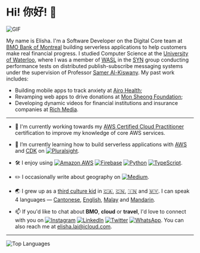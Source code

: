# Hi! 你好! 👋

![GIF](https://media.tenor.com/HEzOai8s35sAAAAC/baby-yoda-hi.gif)

My name is Elisha. I'm a Software Developer on the Digital Core team at [BMO Bank of Montreal](https://www.bmo.com/main/about-bmo/) building serverless applications to help customers make real financial progress. I studied Computer Science at the [University of Waterloo](https://uwaterloo.ca/about/), where I was a member of [WASL](https://wasl.uwaterloo.ca/) in the [SYN](https://syn.uwaterloo.ca/) group conducting performance tests on distributed publish-subscribe messaging systems under the supervision of Professor [Samer Al-Kiswany](https://cs.uwaterloo.ca/~alkiswan/). My past work includes:

- Building mobile apps to track anxiety at [Airo Health](https://www.linkedin.com/company/airo-health/about/);
- Revamping web apps to drive donations at [Mon Sheong Foundation](https://www.monsheong.org/about-us/);
- Developing dynamic videos for financial institutions and insurance companies at [Rich Media](https://www.richmedia.com/).

---

- 🔭 I'm currently working towards my [AWS Certified Cloud Practitioner](https://aws.amazon.com/certification/certified-cloud-practitioner/) certification to improve my knowledge of core AWS services.

- 🌱 I’m currently learning how to build serverless applications with [AWS](https://aws.amazon.com/what-is-aws/) and [CDK](https://docs.aws.amazon.com/cdk/v2/guide/home.html) on [![Pluralsight](https://img.shields.io/badge/Pluralsight-F15B2A?style=for-the-badge&logo=Pluralsight&logoColor=white)](https://app.pluralsight.com/profile/elishalai).

- 🛠 I enjoy using [![Amazon AWS](https://img.shields.io/badge/Amazon_AWS-FF9900?style=for-the-badge&logo=amazonaws&logoColor=white)](https://aws.amazon.com/what-is-aws/) [![Firebase](https://img.shields.io/badge/Firebase-039BE5?style=for-the-badge&logo=Firebase&logoColor=white)](https://firebase.google.com/) [![Python](https://img.shields.io/badge/Python-14354C?style=for-the-badge&logo=python&logoColor=white)](https://www.python.org/about/) [![TypeScript](https://img.shields.io/badge/TypeScript-007ACC?style=for-the-badge&logo=typescript&logoColor=white)](https://www.typescriptlang.org/docs/handbook/typescript-from-scratch.html).

- ✏️ I occasionally write about geography on [![Medium](https://img.shields.io/badge/Medium-12100E?style=for-the-badge&logo=medium&logoColor=white)](https://medium.com/@elailai94).

- 🌏 I grew up as a [third culture kid](https://en.wikipedia.org/wiki/Third_culture_kid) in [🇨🇦](https://en.wikipedia.org/wiki/Canada), [🇨🇳](https://en.wikipedia.org/wiki/China), [🇮🇳](https://en.wikipedia.org/wiki/India) and [🇲🇾](https://en.wikipedia.org/wiki/Malaysia). I can speak 4 languages — [Cantonese](https://en.wikipedia.org/wiki/Cantonese), [English](https://en.wikipedia.org/wiki/British_English), [Malay](https://en.wikipedia.org/wiki/Malay_language) and [Mandarin](https://en.wikipedia.org/wiki/Mandarin_Chinese).

- 📫 If you'd like to chat about **BMO**, **cloud** or **travel**, I'd love to connect with you on [![Instagram](https://img.shields.io/badge/Instagram-E4405F?style=for-the-badge&logo=instagram&logoColor=white)](https://www.instagram.com/elailai94/)
[![LinkedIn](https://img.shields.io/badge/LinkedIn-0077B5?style=for-the-badge&logo=linkedin&logoColor=white)](https://www.linkedin.com/in/elishalai/) [![Twitter](	https://img.shields.io/badge/Twitter-1DA1F2?style=for-the-badge&logo=twitter&logoColor=white)](https://twitter.com/elailai94) [![WhatsApp](https://img.shields.io/badge/WhatsApp-25D366?style=for-the-badge&logo=whatsapp&logoColor=white)](https://wa.me/15195723869). You can also reach me at [elisha.lai@icloud.com](mailto:elisha.lai@icloud.com?subject=Hello!).

---

![Top Languages](https://github-readme-stats.vercel.app/api/top-langs/?hide_title=true&langs_count=10&layout=compact&username=elailai94)
